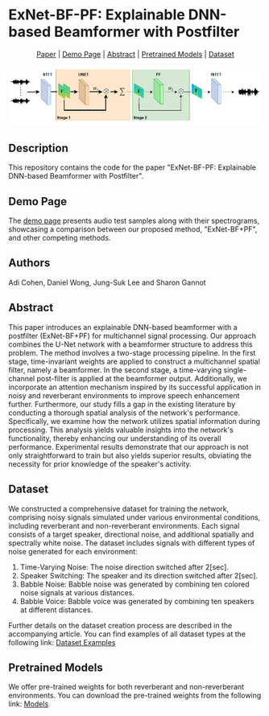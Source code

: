 # ExNet-BF-PF: Explainable DNN-based Beamformer with Postfilter

<div align="center">

[Paper]() |
[Demo Page](https://exnet-bf-pf.github.io/) |
[Abstract](#Abstract) |
[Pretrained Models](#pretrained-models) |
[Dataset](#Dataset) 

</div>

![](ExNet_BF_PF_Net.PNG)

## Description 
This repository contains the code for the paper "ExNet-BF-PF: Explainable DNN-based Beamformer with Postfilter".

## Demo Page
The [demo page](https://exnet-bf-pf.github.io/) presents audio test samples along with their spectrograms, showcasing a comparison between our proposed method, "ExNet-BF+PF", and other competing methods. 

## Authors
Adi Cohen, Daniel Wong, Jung-Suk Lee and Sharon Gannot

## Abstract
This paper introduces an explainable DNN-based beamformer with a postfilter (ExNet-BF+PF) for 
multichannel signal processing. Our approach combines the U-Net network with a beamformer 
structure to address this problem. The method involves a two-stage processing pipeline. In the
first stage, time-invariant weights are applied to construct a multichannel spatial filter, namely
a beamformer. In the second stage, a time-varying single-channel post-filter is applied at the 
beamformer output. Additionally, we incorporate an attention mechanism inspired by its successful 
application in noisy and reverberant environments to improve speech enhancement further.
Furthermore, our study fills a gap in the existing literature by conducting a thorough spatial 
analysis of the network's performance. Specifically, we examine how the network utilizes spatial 
information during processing. This analysis yields valuable insights into the network's 
functionality, thereby enhancing our understanding of its overall performance.
Experimental results demonstrate that our approach is not only straightforward to train but also 
yields superior results, obviating the necessity for prior knowledge of the speaker's activity.

## Dataset
We constructed a comprehensive dataset for training the network, comprising noisy signals simulated under 
various environmental conditions, including reverberant and non-reverberant environments. Each signal 
consists of a target speaker, directional noise, and additional spatially and spectrally white noise. 
The dataset includes signals with different types of noise generated for each environment:
1. Time-Varying Noise: The noise direction switched after 2[sec].
2. Speaker Switching: The speaker and its direction switched after 2[sec].
3. Babble Noise: Babble noise was generated by combining ten colored noise signals at various distances.
4. Babble Voice: Babble voice was generated by combining ten speakers at different distances.

Further details on the dataset creation process are described in the accompanying article.
You can find examples of all dataset types at the following link:
[Dataset Examples](https://drive.google.com/drive/folders/1EzqU7MO1HYvsyF4GJG_BNWJnOIC96Hgo?usp=sharing)

## Pretrained Models
We offer pre-trained weights for both reverberant and non-reverberant environments.
You can download the pre-trained weights from the following link:
[Models](https://drive.google.com/drive/folders/1MxUU3xrG22Bow9SdJm-A0cQd7xfcvhmc?usp=sharing)

